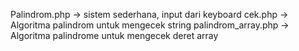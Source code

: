Palindrom.php -> sistem sederhana, input dari keyboard
cek.php -> Algoritma palindrom untuk mengecek string
palindrom_array.php -> Algoritma palindrome untuk mengecek deret array